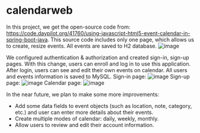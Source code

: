 # calendarweb
In this project, we get the open-source code from: https://code.daypilot.org/41760/using-javascript-html5-event-calendar-in-spring-boot-java. This source code includes only one page, which allows us to create, resize events. All events are saved to H2 database. 
![image](https://user-images.githubusercontent.com/108050962/231344259-643fa3dc-d50d-4194-b7a8-e60510b59dbd.png)

We configured authentication & authorization and created sign-in, sign-up pages. With this change, users can enroll and log in to use this application. After login, users can see and edit their own events on calendar. All users and events information is saved to MySQL.
Sign-in page: 
![image](https://user-images.githubusercontent.com/108050962/231343197-c5dad0ee-cf02-48b8-9f73-b104ddf65cfc.png)
Sign-up page: 
![image](https://user-images.githubusercontent.com/108050962/231343385-929895c1-2572-46d8-8f2d-62e6abe2c99e.png)
Calendar page: 
![image](https://user-images.githubusercontent.com/108050962/231343606-70941a31-5d5c-4b1c-b080-e137ecca309f.png)

In the near future, we plan to make some more improvements: 
- Add some data fields to event objects (such as location, note, category, etc.) and user can enter more details about their events.
- Create multiple modes of calendar: daily, weekly, monthly.
- Allow users to review and edit their account information.
